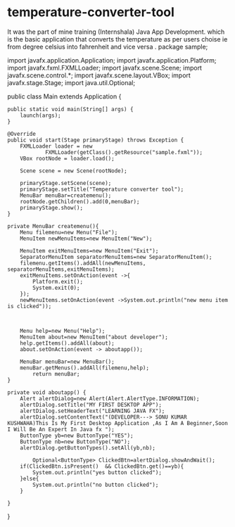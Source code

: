 # temperature-converter-tool
 It was the part of mine training (Internshala) Java App Development. which is the basic application that  converts the temperature as per users choise  ie from degree celsius into fahrenheit and vice versa .
package sample;

import javafx.application.Application;
import javafx.application.Platform;
import javafx.fxml.FXMLLoader;
import javafx.scene.Scene;
import javafx.scene.control.*;
import javafx.scene.layout.VBox;
import javafx.stage.Stage;
import java.util.Optional;


public class Main extends Application {


	public static void main(String[] args) {
		launch(args);
	}

	@Override
	public void start(Stage primaryStage) throws Exception {
		FXMLLoader loader = new
				FXMLLoader(getClass().getResource("sample.fxml"));
		VBox rootNode = loader.load();

		Scene scene = new Scene(rootNode);

		primaryStage.setScene(scene);
		primaryStage.setTitle("Temperature converter tool");
		MenuBar menuBar=createmenu();
		rootNode.getChildren().add(0,menuBar);
		primaryStage.show();
	}

	private MenuBar createmenu(){
		Menu filemenu=new Menu("File");
		MenuItem newMenuItems=new MenuItem("New");

		MenuItem exitMenuItems=new MenuItem("Exit");
		SeparatorMenuItem separatorMenuItems=new SeparatorMenuItem();
		filemenu.getItems().addAll(newMenuItems, separatorMenuItems,exitMenuItems);
		exitMenuItems.setOnAction(event ->{
			Platform.exit();
			System.exit(0);
		});
		newMenuItems.setOnAction(event ->System.out.println("new menu item is clicked"));



		Menu help=new Menu("Help");
		MenuItem about=new MenuItem("about developer");
		help.getItems().addAll(about);
		about.setOnAction(event -> aboutapp());

		MenuBar menuBar=new MenuBar();
		menuBar.getMenus().addAll(filemenu,help);
			return menuBar;
	}

	private void aboutapp() {
		Alert alertDialog=new Alert(Alert.AlertType.INFORMATION);
		alertDialog.setTitle("MY FIRST DESKTOP APP");
		alertDialog.setHeaderText("LEARNING JAVA FX");
		alertDialog.setContentText("(DEVELOPER---> SONU KUMAR KUSHWAHA)This Is My First Desktop Application ,As I Am A Beginner,Soon I Will Be An Expert In Java fx ");
		ButtonType yb=new ButtonType("YES");
		ButtonType nb=new ButtonType("NO");
		alertDialog.getButtonTypes().setAll(yb,nb);

			Optional<ButtonType> ClickedBtn=alertDialog.showAndWait();
		if(ClickedBtn.isPresent()  && ClickedBtn.get()==yb){
			System.out.println("yes button clicked");
		}else{
			System.out.println("no button clicked");
		}

	}




}
